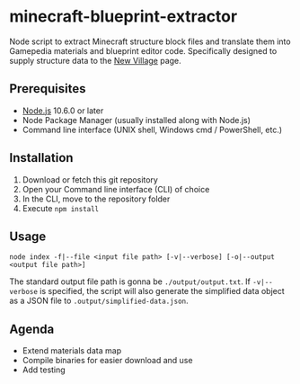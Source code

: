 # minecraft-blueprint-extractor
Node script to extract Minecraft structure block files and translate them into Gamepedia materials and blueprint editor code.
Specifically designed to supply structure data to the [New Village](https://minecraft.gamepedia.com/Minecraft_Wiki:Projects/Structure_Blueprints/New_Village) page.

## Prerequisites
* [Node.js](https://nodejs.org/en/) 10.6.0 or later
* Node Package Manager (usually installed along with Node.js)
* Command line interface (UNIX shell, Windows cmd / PowerShell, etc.)

## Installation
1. Download or fetch this git repository
2. Open your Command line interface (CLI) of choice
3. In the CLI, move to the repository folder
4. Execute `npm install`

## Usage
`node index -f|--file <input file path> [-v|--verbose] [-o|--output <output file path>]`

The standard output file path is gonna be `./output/output.txt`.
If `-v|--verbose` is specified, the script will also generate the simplified data object as a JSON file to `.output/simplified-data.json`.

## Agenda
* Extend materials data map
* Compile binaries for easier download and use
* Add testing